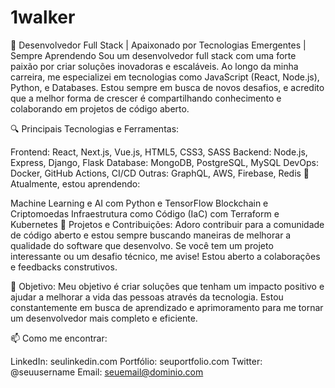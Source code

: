 # 1walker

🚀 Desenvolvedor Full Stack | Apaixonado por Tecnologias Emergentes | Sempre Aprendendo
Sou um desenvolvedor full stack com uma forte paixão por criar soluções inovadoras e escaláveis. Ao longo da minha carreira, me especializei em tecnologias como JavaScript (React, Node.js), Python, e Databases. Estou sempre em busca de novos desafios, e acredito que a melhor forma de crescer é compartilhando conhecimento e colaborando em projetos de código aberto.

🔍 Principais Tecnologias e Ferramentas:

Frontend: React, Next.js, Vue.js, HTML5, CSS3, SASS
Backend: Node.js, Express, Django, Flask
Database: MongoDB, PostgreSQL, MySQL
DevOps: Docker, GitHub Actions, CI/CD
Outras: GraphQL, AWS, Firebase, Redis
🌱 Atualmente, estou aprendendo:

Machine Learning e AI com Python e TensorFlow
Blockchain e Criptomoedas
Infraestrutura como Código (IaC) com Terraform e Kubernetes
🔧 Projetos e Contribuições:
Adoro contribuir para a comunidade de código aberto e estou sempre buscando maneiras de melhorar a qualidade do software que desenvolvo. Se você tem um projeto interessante ou um desafio técnico, me avise! Estou aberto a colaborações e feedbacks construtivos.

🎯 Objetivo:
Meu objetivo é criar soluções que tenham um impacto positivo e ajudar a melhorar a vida das pessoas através da tecnologia. Estou constantemente em busca de aprendizado e aprimoramento para me tornar um desenvolvedor mais completo e eficiente.

📫 Como me encontrar:

LinkedIn: seulinkedin.com
Portfólio: seuportfolio.com
Twitter: @seuusername
Email: seuemail@dominio.com
